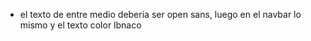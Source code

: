 - el texto de entre medio deberia ser open sans, luego en el navbar lo mismo y el texto color lbnaco
